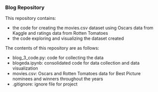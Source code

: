 ### Blog Repository

This repository contains: 
- the code for creating the movies.csv dataset using Oscars data from Kaggle and ratings data from Rotten Tomatoes
- the code exploring and visualizing the dataset created

The contents of this repository are as follows:

* blog_3_code.py: code for collecting the data
* blogeda.ipynb: consolidated code for data collection and data visualization
* movies.csv: Oscars and Rotten Tomatoes data for Best Picture nominees and winners throughout the years
* .gitignore: ignore file for project 
